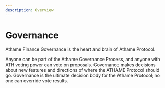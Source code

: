 ```yaml
---
description: Overview
---
```


# Governance

Athame Finance Governance is the heart and brain of Athame Protocol.&#x20;

Anyone can be part of the Athame Governance Process, and anyone with ATH voting power can vote on proposals. Governance makes decisions about new features and directions of where the ATHAME Protocol should go. Governance is the ultimate decision body for the Athame Protocol; no one can override vote results.&#x20;
